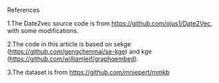 References

1.The Date2vec source code is from https://github.com/ojus1/Date2Vec, with some modifications.

2.The code in this article is based on sekge (https://github.com/gengchenmai/se-kge) and kge (https://github.com/williamleif/graphqembed).

3.The dataset is from https://github.com/mniepert/mmkb

